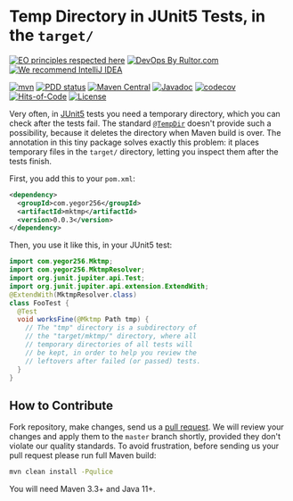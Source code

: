 # Temp Directory in JUnit5 Tests, in the `target/`

[![EO principles respected here](https://www.elegantobjects.org/badge.svg)](https://www.elegantobjects.org)
[![DevOps By Rultor.com](http://www.rultor.com/b/yegor256/mktmp)](http://www.rultor.com/p/yegor256/mktmp)
[![We recommend IntelliJ IDEA](https://www.elegantobjects.org/intellij-idea.svg)](https://www.jetbrains.com/idea/)

[![mvn](https://github.com/yegor256/mktmp/actions/workflows/mvn.yml/badge.svg)](https://github.com/yegor256/mktmp/actions/workflows/mvn.yml)
[![PDD status](http://www.0pdd.com/svg?name=yegor256/mktmp)](http://www.0pdd.com/p?name=yegor256/mktmp)
[![Maven Central](https://img.shields.io/maven-central/v/com.yegor256/mktmp.svg)](https://maven-badges.herokuapp.com/maven-central/com.yegor256/mktmp)
[![Javadoc](http://www.javadoc.io/badge/com.yegor256/mktmp.svg)](http://www.javadoc.io/doc/com.yegor256/mktmp)
[![codecov](https://codecov.io/gh/yegor256/mktmp/branch/master/graph/badge.svg)](https://codecov.io/gh/yegor256/mktmp)
[![Hits-of-Code](https://hitsofcode.com/github/yegor256/mktmp)](https://hitsofcode.com/view/github/yegor256/mktmp)
[![License](https://img.shields.io/badge/license-MIT-green.svg)](https://github.com/yegor256/mktmp/blob/master/LICENSE.txt)

Very often, in [JUnit5][junit] tests you need a temporary directory,
which you can check after the tests fail. The standard
[`@TempDir`][TempDir] doesn't provide such a possibility, because it
deletes the directory when Maven build is over. The annotation
in this tiny package solves exactly this problem: it places temporary
files in the `target/` directory, letting you inspect them after
the tests finish.

First, you add this to your `pom.xml`:

```xml
<dependency>
  <groupId>com.yegor256</groupId>
  <artifactId>mktmp</artifactId>
  <version>0.0.3</version>
</dependency>
```

Then, you use it like this, in your JUnit5 test:

```java
import com.yegor256.Mktmp;
import com.yegor256.MktmpResolver;
import org.junit.jupiter.api.Test;
import org.junit.jupiter.api.extension.ExtendWith;
@ExtendWith(MktmpResolver.class)
class FooTest {
  @Test
  void worksFine(@Mktmp Path tmp) {
    // The "tmp" directory is a subdirectory of
    // the "target/mktmp/" directory, where all
    // temporary directories of all tests will
    // be kept, in order to help you review the
    // leftovers after failed (or passed) tests.
  }
}
```

## How to Contribute

Fork repository, make changes, send us a
[pull request](https://www.yegor256.com/2014/04/15/github-guidelines.html).
We will review your changes and apply them to the `master` branch shortly,
provided they don't violate our quality standards. To avoid frustration,
before sending us your pull request please run full Maven build:

```bash
mvn clean install -Pqulice
```

You will need Maven 3.3+ and Java 11+.

[junit]: https://junit.org/junit5/
[TempDir]: https://junit.org/junit5/docs/5.4.1/api/org/junit/jupiter/api/io/TempDir.html
